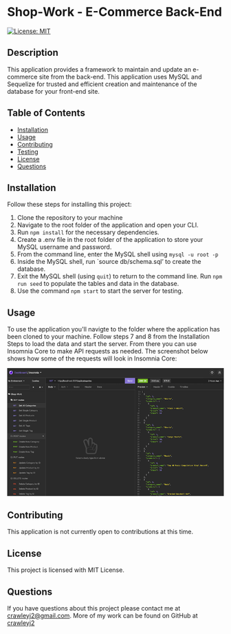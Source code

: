 # Shop-Work - E-Commerce Back-End

  [![License: MIT](https://img.shields.io/badge/License-MIT-blue.svg)](https://opensource.org/licenses/MIT)

## Description

  This application provides a framework to maintain and update an e-commerce site from the back-end. This application uses MySQL and Sequelize for trusted and efficient creation and maintenance of the database for your front-end site.

## Table of Contents

  * [Installation](#installation)
  * [Usage](#usage)
  * [Contributing](#contributing)
  * [Testing](#testing)
  * [License](#license)
  * [Questions](#questions)
  
## Installation

Follow these steps for installing this project:
1. Clone the repository to your machine
2. Navigate to the root folder of the application and open your CLI.
3. Run `npm install` for the necessary dependencies.
4. Create a .env file in the root folder of the application to store your MySQL username and password.
5. From the command line, enter the MySQL shell using `mysql -u root -p`
6. Inside the MySQL shell, run `source db/schema.sql’ to create the database.
7. Exit the MySQL shell (using `quit`) to return to the command line. Run `npm run seed` to populate the tables and data in the database.
8. Use the command `npm start` to start the server for testing.

## Usage

To use the application you'll navigte to the folder where the application has been cloned to your machine. Follow steps 7 and 8 from the Installation Steps to load the data and start the server. From there you can use Insomnia Core to make API requests as needed. The screenshot below shows how some of the requests will look in Insomnia Core:

![API Screenshot](./assets/images/APIshot.png)

## Contributing

  This application is not currently open to contributions at this time.

## License

  This project is licensed with MIT License.

## Questions

  If you have questions about this project please contact me at [crawleyj2@gmail.com](mailto:crawleyj2@gmail.com).
  More of my work can be found on GitHub at [crawleyj2](https://github.com/crawleyj2)

